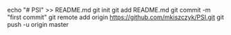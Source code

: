 echo "# PSI" >> README.md
git init
git add README.md
git commit -m "first commit"
git remote add origin https://github.com/mkiszczyk/PSI.git
git push -u origin master
